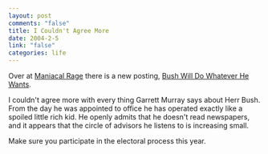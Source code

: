 ```yaml
--- 
layout: post
comments: "false"
title: I Couldn't Agree More
date: 2004-2-5
link: "false"
categories: life
---
```

Over at <a href="http://www.maniacalrage.net/" title="Maniacal Rage">Maniacal Rage</a> there is a new posting, <a href="http://www.maniacalrage.net/archives/2004/02/bush_will_do_whatever_he_wants.php" title="Bush Will Do Whatever He Wants">Bush Will Do Whatever He Wants</a>.

I couldn't agree more with every thing Garrett Murray says about Herr Bush. From the day he was appointed to office he has operated exactly like a spoiled little rich kid. He openly admits that he doesn't read newspapers, and it appears that the circle of advisors he listens to is increasing small.

Make sure you participate in the electoral process this year.
